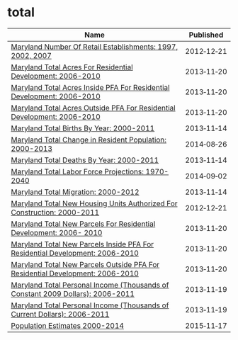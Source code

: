 # total

Name | Published
---- | ---------
[Maryland Number Of Retail Establishments: 1997, 2002, 2007](../datasets/4ad6-9yvy.md) | 2012&#x2011;12&#x2011;21
[Maryland Total Acres For Residential Development: 2006-2010](../datasets/p4s2-mc7r.md) | 2013&#x2011;11&#x2011;20
[Maryland Total Acres Inside PFA For Residential Development: 2006-2010](../datasets/f3qh-wtyk.md) | 2013&#x2011;11&#x2011;20
[Maryland Total Acres Outside PFA For Residential Development: 2006-2010](../datasets/hm86-3au5.md) | 2013&#x2011;11&#x2011;20
[Maryland Total Births By Year: 2000-2011](../datasets/vavn-j725.md) | 2013&#x2011;11&#x2011;14
[Maryland Total Change in Resident Population: 2000-2013](../datasets/5ueh-pqc8.md) | 2014&#x2011;08&#x2011;26
[Maryland Total Deaths By Year: 2000-2011](../datasets/jadi-9c9a.md) | 2013&#x2011;11&#x2011;14
[Maryland Total Labor Force Projections: 1970-2040](../datasets/fu9m-u32s.md) | 2014&#x2011;09&#x2011;02
[Maryland Total Migration: 2000-2012](../datasets/3hb2-c6rg.md) | 2013&#x2011;11&#x2011;14
[Maryland Total New Housing Units Authorized For Construction: 2000-2011](../datasets/c7z9-v9mr.md) | 2012&#x2011;12&#x2011;21
[Maryland Total New Parcels For Residential Development: 2006- 2010](../datasets/6umw-84d2.md) | 2013&#x2011;11&#x2011;20
[Maryland Total New Parcels Inside PFA For Residential Development: 2006-2010](../datasets/gbgn-2wu5.md) | 2013&#x2011;11&#x2011;20
[Maryland Total New Parcels Outside PFA For Residential Development: 2006-2010](../datasets/afh5-ag7t.md) | 2013&#x2011;11&#x2011;20
[Maryland Total Personal Income (Thousands of Constant 2009 Dollars): 2006-2011](../datasets/4dhw-3gak.md) | 2013&#x2011;11&#x2011;19
[Maryland Total Personal Income (Thousands of Current Dollars): 2006-2011](../datasets/m4dq-89ja.md) | 2013&#x2011;11&#x2011;19
[Population Estimates 2000-2014](../datasets/7dvm-92bt.md) | 2015&#x2011;11&#x2011;17

